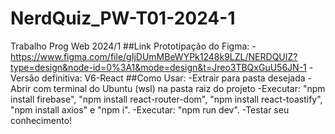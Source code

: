 # NerdQuiz_PW-T01-2024-1
Trabalho Prog Web 2024/1
##Link Prototipação do Figma: 
-https://www.figma.com/file/gIjDUmMBeWYPk1248k9LZL/NERDQUIZ?type=design&node-id=0%3A1&mode=design&t=Jreo3TBQxGuU56JN-1
  -Versão definitiva: V6-React
##Como Usar:
-Extrair para pasta desejada
-Abrir com terminal do Ubuntu (wsl) na pasta raiz do projeto
-Executar: "npm install firebase", "npm install react-router-dom", "npm install react-toastify", "npm install axios" e "npm i".
-Executar: "npm run dev".
-Testar seu conhecimento!
